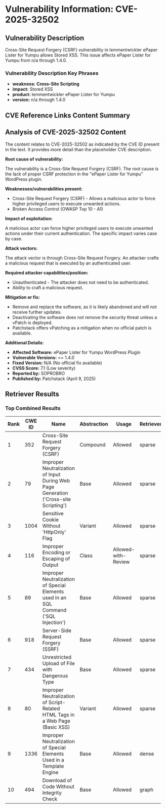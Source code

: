 # Vulnerability Information: CVE-2025-32502

## Vulnerability Description
Cross-Site Request Forgery (CSRF) vulnerability in lemmentwickler ePaper Lister for Yumpu allows Stored XSS. This issue affects ePaper Lister for Yumpu from n/a through 1.4.0.

### Vulnerability Description Key Phrases
- **weakness:** **Cross-Site Scripting**
- **impact:** Stored XSS
- **product:** lemmentwickler ePaper Lister for Yumpu
- **version:** n/a through 1.4.0

## CVE Reference Links Content Summary
## Analysis of CVE-2025-32502 Content

The content relates to CVE-2025-32502 as indicated by the CVE ID present in the text. It provides more detail than the placeholder CVE description.

**Root cause of vulnerability:**

The vulnerability is a Cross-Site Request Forgery (CSRF). The root cause is the lack of proper CSRF protection in the "ePaper Lister for Yumpu" WordPress plugin.

**Weaknesses/vulnerabilities present:**

*   Cross-Site Request Forgery (CSRF) - Allows a malicious actor to force higher privileged users to execute unwanted actions.
*   Broken Access Control (OWASP Top 10 - A1)

**Impact of exploitation:**

A malicious actor can force higher privileged users to execute unwanted actions under their current authentication. The specific impact varies case by case.

**Attack vectors:**

The attack vector is through Cross-Site Request Forgery. An attacker crafts a malicious request that is executed by an authenticated user.

**Required attacker capabilities/position:**

*   Unauthenticated - The attacker does not need to be authenticated.
*   Ability to craft a malicious request.

**Mitigation or fix:**

*   Remove and replace the software, as it is likely abandoned and will not receive further updates.
*   Deactivating the software does not remove the security threat unless a vPatch is deployed.
*   Patchstack offers vPatching as a mitigation when no official patch is available.

**Additional Details:**

*   **Affected Software:** ePaper Lister for Yumpu WordPress Plugin
*   **Vulnerable Versions:** <= 1.4.0
*   **Fixed Version:** N/A (No official fix available)
*   **CVSS Score:** 7.1 (Low severity)
*   **Reported by:** SOPROBRO
*   **Published by:** Patchstack (April 9, 2025)

## Retriever Results

### Top Combined Results

| Rank | CWE ID | Name | Abstraction | Usage  | Retrievers | Individual Scores |
|------|--------|------|-------------|-------|------------|-------------------|
| 1 | 352 | Cross-Site Request Forgery (CSRF) | Compound | Allowed | sparse | 0.219 |
| 2 | 79 | Improper Neutralization of Input During Web Page Generation ('Cross-site Scripting') | Base | Allowed | sparse | 0.192 |
| 3 | 1004 | Sensitive Cookie Without 'HttpOnly' Flag | Variant | Allowed | sparse | 0.173 |
| 4 | 116 | Improper Encoding or Escaping of Output | Class | Allowed-with-Review | sparse | 0.170 |
| 5 | 89 | Improper Neutralization of Special Elements used in an SQL Command ('SQL Injection') | Base | Allowed | sparse | 0.167 |
| 6 | 918 | Server-Side Request Forgery (SSRF) | Base | Allowed | sparse | 0.166 |
| 7 | 434 | Unrestricted Upload of File with Dangerous Type | Base | Allowed | sparse | 0.163 |
| 8 | 80 | Improper Neutralization of Script-Related HTML Tags in a Web Page (Basic XSS) | Variant | Allowed | sparse | 0.162 |
| 9 | 1336 | Improper Neutralization of Special Elements Used in a Template Engine | Base | Allowed | dense | 0.581 |
| 10 | 494 | Download of Code Without Integrity Check | Base | Allowed | graph | 0.002 |

